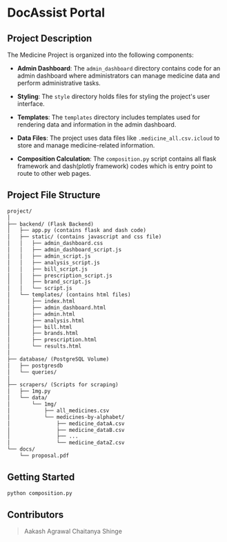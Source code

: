 # DocAssist Portal

## Project Description

The Medicine Project is organized into the following components:

- **Admin Dashboard**: The `admin_dashboard` directory contains code for an admin dashboard where administrators can manage medicine data and perform administrative tasks.

- **Styling**: The `style` directory holds files for styling the project's user interface.

- **Templates**: The `templates` directory includes templates used for rendering data and information in the admin dashboard.

- **Data Files**: The project uses data files like `.medicine_all.csv.icloud` to store and manage medicine-related information.

- **Composition Calculation**: The `composition.py` script contains all flask framework and dash(plotly framework) codes which is entry point to route to other web pages.

## Project File Structure

```txt
project/
│
├── backend/ (Flask Backend)
│   ├── app.py (contains flask and dash code)
│   ├── static/ (contains javascript and css file)
│   │   ├── admin_dashboard.css
│   │   ├── admin_dashboard_script.js
│   │   ├── admin_script.js
│   │   ├── analysis_script.js
│   │   ├── bill_script.js
│   │   ├── prescription_script.js
│   │   ├── brand_script.js
│   │   └── script.js
│   └── templates/ (contains html files)
│       ├── index.html
│       ├── admin_dashboard.html
│       ├── admin.html
│       ├── analysis.html
│       ├── bill.html
│       ├── brands.html
│       ├── prescription.html
│       └── results.html
│
├── database/ (PostgreSQL Volume)
│   ├── postgresdb
│   └── queries/
│
├── scrapers/ (Scripts for scraping)
│   ├── 1mg.py
│   └── data/
│       └── 1mg/
│           ├── all_medicines.csv
│           └── medicines-by-alphabet/
│               ├── medicine_dataA.csv
│               ├── medicine_dataB.csv
│               ├── ...
│               └── medicine_dataZ.csv
└── docs/
    └── proposal.pdf

```

## Getting Started

```sh
python composition.py
```

## Contributors

> Aakash Agrawal
> Chaitanya Shinge
